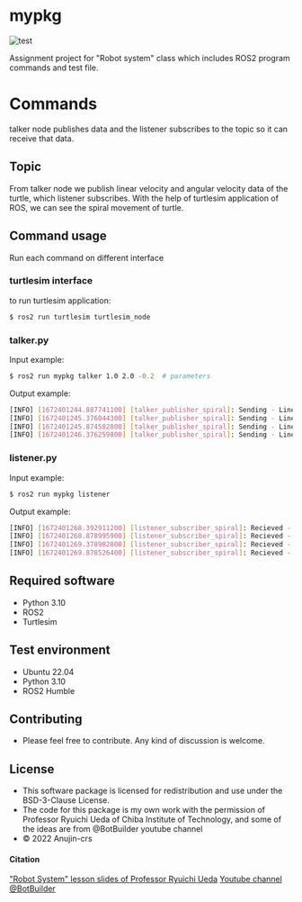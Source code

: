 # mypkg
![test](https://github.com/Anujin-crs/mypkg/actions/workflows/test.yml/badge.svg)

Assignment project for "Robot system" class which includes ROS2 program commands and test file.

# Commands

talker node publishes data and the listener subscribes to the topic so it can receive that data.

## Topic
From talker node we publish linear velocity and angular velocity data of the turtle, which listener subscribes.
With the help of turtlesim application of ROS, we can see the spiral movement of turtle.

## Command usage 
Run each command on different interface

### turtlesim interface
to run turtlesim application:
```bash
$ ros2 run turtlesim turtlesim_node
```

### talker.py
Input example:
```bash
$ ros2 run mypkg talker 1.0 2.0 -0.2  # parameters
```
Output example:
```bash
[INFO] [1672401244.887741100] [talker_publisher_spiral]: Sending - Linear Velocity : 1.000000, Angular Velocity : 2.000000
[INFO] [1672401245.376044300] [talker_publisher_spiral]: Sending - Linear Velocity : 1.000000, Angular Velocity : 1.800000
[INFO] [1672401245.874582800] [talker_publisher_spiral]: Sending - Linear Velocity : 1.000000, Angular Velocity : 1.600000
[INFO] [1672401246.376259800] [talker_publisher_spiral]: Sending - Linear Velocity : 1.000000, Angular Velocity : 1.400000
```

### listener.py
Input example:
```bash
$ ros2 run mypkg listener
```
Output example:
```bash
[INFO] [1672401268.392911200] [listener_subscriber_spiral]: Recieved - Linear Velocity : 1.000000, Angular Velocity : -7.400000
[INFO] [1672401268.878995900] [listener_subscriber_spiral]: Recieved - Linear Velocity : 1.000000, Angular Velocity : -7.600000
[INFO] [1672401269.378982800] [listener_subscriber_spiral]: Recieved - Linear Velocity : 1.000000, Angular Velocity : -7.800000
[INFO] [1672401269.878526400] [listener_subscriber_spiral]: Recieved - Linear Velocity : 1.000000, Angular Velocity : -8.000000
```

## Required software
* Python 3.10
* ROS2
* Turtlesim

## Test environment
* Ubuntu 22.04
* Python 3.10
* ROS2 Humble

## Contributing
* Please feel free to contribute. Any kind of discussion is welcome.

## License
* This software package is licensed for redistribution and use under the BSD-3-Clause License.
* The code for this package is my own work with the permission of Professor Ryuichi Ueda of Chiba Institute of Technology, and some of the ideas are from @BotBuilder youtube channel
* © 2022 Anujin-crs

#### Citation
["Robot System" lesson slides of Professor Ryuichi Ueda](https://github.com/ryuichiueda/my_slides/tree/master/robosys_2022)
[Youtube channel @BotBuilder](https://www.youtube.com/@botbuilder3492)
 
  
